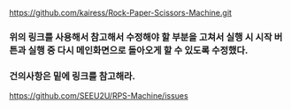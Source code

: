 https://github.com/kairess/Rock-Paper-Scissors-Machine.git
### 위의 링크를 사용해서 참고해서 수정해야 할 부분을 고쳐서 실행 시 시작 버튼과 실행 중 다시 메인화면으로 돌아오게 할 수 있도록 수정했다.

### 건의사항은 밑에 링크를 참고해라.
https://github.com/SEEU2U/RPS-Machine/issues
